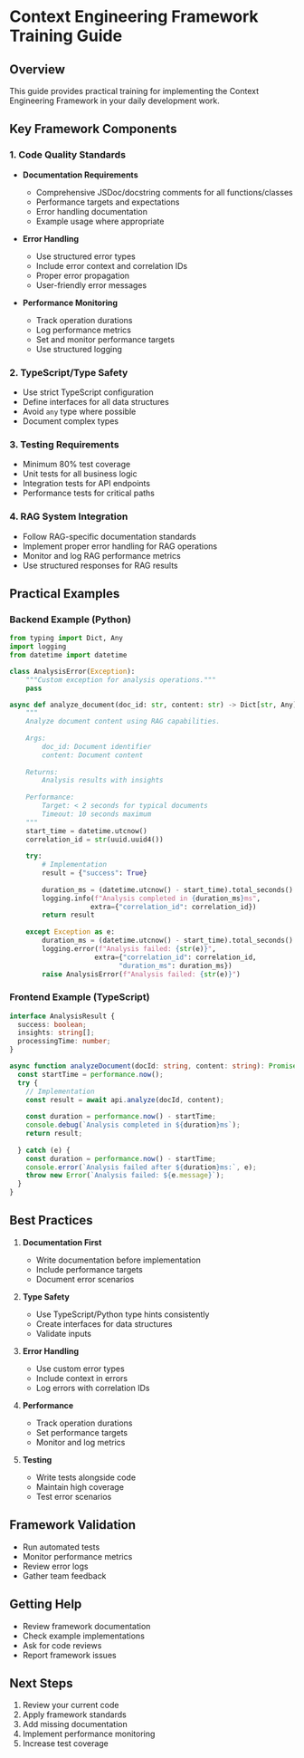 # Context Engineering Framework Training Guide

## Overview

This guide provides practical training for implementing the Context Engineering Framework in your daily development work.

## Key Framework Components

### 1. Code Quality Standards

- **Documentation Requirements**
  - Comprehensive JSDoc/docstring comments for all functions/classes
  - Performance targets and expectations
  - Error handling documentation
  - Example usage where appropriate

- **Error Handling**
  - Use structured error types
  - Include error context and correlation IDs
  - Proper error propagation
  - User-friendly error messages

- **Performance Monitoring**
  - Track operation durations
  - Log performance metrics
  - Set and monitor performance targets
  - Use structured logging

### 2. TypeScript/Type Safety

- Use strict TypeScript configuration
- Define interfaces for all data structures
- Avoid `any` type where possible
- Document complex types

### 3. Testing Requirements

- Minimum 80% test coverage
- Unit tests for all business logic
- Integration tests for API endpoints
- Performance tests for critical paths

### 4. RAG System Integration

- Follow RAG-specific documentation standards
- Implement proper error handling for RAG operations
- Monitor and log RAG performance metrics
- Use structured responses for RAG results

## Practical Examples

### Backend Example (Python)

```python
from typing import Dict, Any
import logging
from datetime import datetime

class AnalysisError(Exception):
    """Custom exception for analysis operations."""
    pass

async def analyze_document(doc_id: str, content: str) -> Dict[str, Any]:
    """
    Analyze document content using RAG capabilities.
    
    Args:
        doc_id: Document identifier
        content: Document content
        
    Returns:
        Analysis results with insights
        
    Performance:
        Target: < 2 seconds for typical documents
        Timeout: 10 seconds maximum
    """
    start_time = datetime.utcnow()
    correlation_id = str(uuid.uuid4())
    
    try:
        # Implementation
        result = {"success": True}
        
        duration_ms = (datetime.utcnow() - start_time).total_seconds() * 1000
        logging.info(f"Analysis completed in {duration_ms}ms", 
                    extra={"correlation_id": correlation_id})
        return result
        
    except Exception as e:
        duration_ms = (datetime.utcnow() - start_time).total_seconds() * 1000
        logging.error(f"Analysis failed: {str(e)}", 
                     extra={"correlation_id": correlation_id,
                           "duration_ms": duration_ms})
        raise AnalysisError(f"Analysis failed: {str(e)}")
```

### Frontend Example (TypeScript)

```typescript
interface AnalysisResult {
  success: boolean;
  insights: string[];
  processingTime: number;
}

async function analyzeDocument(docId: string, content: string): Promise<AnalysisResult> {
  const startTime = performance.now();
  try {
    // Implementation
    const result = await api.analyze(docId, content);
    
    const duration = performance.now() - startTime;
    console.debug(`Analysis completed in ${duration}ms`);
    return result;
    
  } catch (e) {
    const duration = performance.now() - startTime;
    console.error(`Analysis failed after ${duration}ms:`, e);
    throw new Error(`Analysis failed: ${e.message}`);
  }
}
```

## Best Practices

1. **Documentation First**
   - Write documentation before implementation
   - Include performance targets
   - Document error scenarios

2. **Type Safety**
   - Use TypeScript/Python type hints consistently
   - Create interfaces for data structures
   - Validate inputs

3. **Error Handling**
   - Use custom error types
   - Include context in errors
   - Log errors with correlation IDs

4. **Performance**
   - Track operation durations
   - Set performance targets
   - Monitor and log metrics

5. **Testing**
   - Write tests alongside code
   - Maintain high coverage
   - Test error scenarios

## Framework Validation

- Run automated tests
- Monitor performance metrics
- Review error logs
- Gather team feedback

## Getting Help

- Review framework documentation
- Check example implementations
- Ask for code reviews
- Report framework issues

## Next Steps

1. Review your current code
2. Apply framework standards
3. Add missing documentation
4. Implement performance monitoring
5. Increase test coverage
